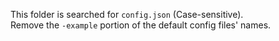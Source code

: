This folder is searched for `config.json` (Case-sensitive).    
Remove the `-example` portion of the default config files' names. 